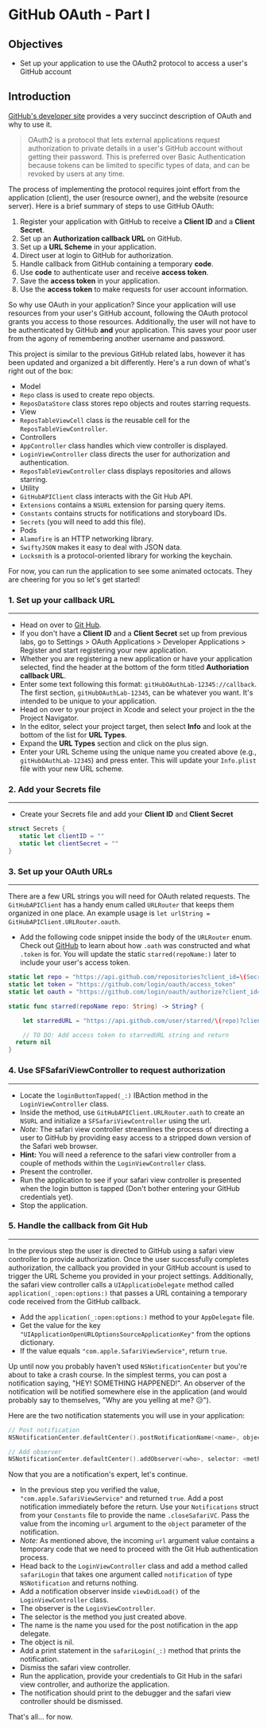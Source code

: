 # GitHub OAuth - Part I

## Objectives

 * Set up your application to use the OAuth2 protocol to access a user's GitHub account

## Introduction

[GitHub's developer site](https://developer.github.com/v3/oauth/) provides a very succinct description of OAuth and why to use it.

>OAuth2 is a protocol that lets external applications request authorization to private details in a user's GitHub account without getting their password. This is preferred over Basic Authentication because tokens can be limited to specific types of data, and can be revoked by users at any time.

The process of implementing the protocol requires joint effort from the application (client), the user (resource owner), and the website (resource server). Here is a brief summary of steps to use GitHub OAuth:

 1. Register your application with GitHub to receive a **Client ID** and a **Client Secret**.
 2. Set up an **Authorization callback URL** on GitHub.
 3. Set up a **URL Scheme** in your application.
 4. Direct user at login to GitHub for authorization.  
 5. Handle callback from GitHub containing a temporary **code**.
 6. Use **code** to authenticate user and receive **access token**.
 7. Save the **access token** in your application.
 8. Use the **access token** to make requests for user account information.

So why use OAuth in your application? Since your application will use resources from your user's GitHub account, following the OAuth protocol grants you access to those resources. Additionally, the user will not have to be authenticated by GitHub **and** your application. This saves your poor user from the agony of remembering another username and password.

This project is similar to the previous GitHub related labs, however it has been updated and organized a bit differently. Here's a run down of what's right out of the box:

 * Model
  * `Repo` class is used to create repo objects.
  * `ReposDataStore` class stores repo objects and routes starring requests.
 * View
  * `ReposTableViewCell` class is the reusable cell for the `ReposTableViewController`.
 * Controllers
  * `AppController` class handles which view controller is displayed.
  * `LoginViewController` class directs the user for authorization and authentication.
  * `ReposTableViewController` class displays repositories and allows starring.  
 * Utility
  * `GitHubAPIClient` class interacts with the Git Hub API.
  * `Extensions` contains a `NSURL` extension for parsing query items.
  * `Constants` contains structs for notifications and storyboard IDs.
  * `Secrets` (you will need to add this file).
 * Pods
  * `Alamofire` is an HTTP networking library.
  * `SwiftyJSON` makes it easy to deal with JSON data.
  * `Locksmith` is a protocol-oriented library for working the keychain.

For now, you can run the application to see some animated octocats. They are cheering for you so let's get started!

### 1. Set up your callback URL
---
 * Head on over to [Git Hub](https://github.com).
 * If you don't have a **Client ID** and a **Client Secret** set up from previous labs, go to Settings > OAuth Applications > Developer Applications > Register and start registering your new application.
 * Whether you are registering a new application or have your application selected, find the header at the bottom of the form titled **Authoriation callback URL**.
 * Enter some text following this format: `gitHubOAuthLab-12345://callback`. The first section, `gitHubOAuthLab-12345`, can be whatever you want. It's intended to be unique to your application.
 * Head on over to your project in Xcode and select your project in the the Project Navigator.
 * In the editor, select your project target, then select **Info** and look at the bottom of the list for **URL Types**.
 * Expand the **URL Types** section and click on the plus sign.
 * Enter your URL Scheme using the unique name you created above (e.g., `gitHubOAuthLab-12345`) and press enter. This will update your `Info.plist` file with your new URL scheme.

### 2. Add your Secrets file
---
 * Create your Secrets file and add your **Client ID** and **Client Secret**

 ```swift
 struct Secrets {
    static let clientID = ""
    static let clientSecret = ""
 }
 ```

### 3. Set up your OAuth URLs
---
 There are a few URL strings you will need for OAuth related requests. The `GitHubAPIClient` has a handy enum called `URLRouter` that keeps them organized in one place. An example usage is `let urlString = GitHubAPIClient.URLRouter.oauth`.

  * Add the following code snippet inside the body of the `URLRouter` enum. Check out [GitHub](https://developer.github.com/v3/oauth/) to learn about how `.oath` was constructed and what `.token` is for. You will update the static `starred(repoName:)` later to include your user's access token.

  ```swift
  static let repo = "https://api.github.com/repositories?client_id=\(Secrets.clientID)&client_secret=\(Secrets.clientSecret)"
  static let token = "https://github.com/login/oauth/access_token"
  static let oauth = "https://github.com/login/oauth/authorize?client_id=\(Secrets.clientID)&scope=repo"

  static func starred(repoName repo: String) -> String? {

      let starredURL = "https://api.github.com/user/starred/\(repo)?client_id=\(Secrets.clientID)&client_secret=\(Secrets.clientSecret)&access_token="

      // TO DO: Add access token to starredURL string and return
    return nil
  }
  ```

### 4. Use SFSafariViewController to request authorization
---

 * Locate the `loginButtonTapped(_:)` IBAction method in the `LoginViewController` class.
 * Inside the method, use `GitHubAPIClient.URLRouter.oath` to create an `NSURL` and initialize a `SFSafariViewController` using the url.
  * *Note:* The safari view controller streamlines the process of directing a user to GitHub by providing easy access to a stripped down version of the Safari web browser.
  * **Hint:** You will need a reference to the safari view controller from a couple of methods within the `LoginViewController` class.
 * Present the controller.
 * Run the application to see if your safari view controller is presented when the login button is tapped (Don't bother entering your GitHub credentials yet).
 * Stop the application.

### 5. Handle the callback from Git Hub
---
In the previous step the user is directed to GitHub using a safari view controller to provide authorization. Once the user successfully completes authorization, the callback you provided in your GitHub account is used to trigger the URL Scheme you provided in your project settings. Additionally, the safari view controller calls a `UIApplicatioDelegate` method called `application(_:open:options:)` that passes a URL containing a temporary code received from the GitHub callback.

 * Add the `application(_:open:options:)` method to your `AppDelegate` file.
 * Get the value for the key `"UIApplicationOpenURLOptionsSourceApplicationKey"` from the options dictionary.
 * If the value equals `"com.apple.SafariViewService"`, return `true`.

Up until now you probably haven't used `NSNotificationCenter` but you're about to take a crash course. In the simplest terms, you can post a notification saying, "HEY! SOMETHING HAPPENED!". An observer of the notification will be notified somewhere else in the application (and would probably say to themselves, "Why are you yelling at me? 😥").

Here are the two notification statements you will use in your application:

 ```swift
 // Post notification
 NSNotificationCenter.defaultCenter().postNotificationName(<name>, object: <object>)

 // Add observer
 NSNotificationCenter.defaultCenter().addObserver(<who>, selector: <method to call>, name: <name>, object: <object>)
 ```
Now that you are a notification's expert, let's continue.

 * In the previous step you verified the value, `"com.apple.SafariViewService"` and returned `true`. Add a post notification immediately before the return. Use your `Notifications` struct from your `Constants` file to provide the name `.closeSafariVC`. Pass the value from the incoming `url` argument to the `object` parameter of the notification.
  * *Note:* As mentioned above, the incoming `url` argument value contains a temporary code that we need to proceed with the Git Hub authentication process.
 * Head back to the `LoginViewController` class and add a method called `safariLogin` that takes one argument called `notification` of type `NSNotification` and returns nothing.
 * Add a notification observer inside `viewDidLoad()` of the `LoginViewController` class.
  * The observer is the `LoginViewController`.
  * The selector is the method you just created above.
  * The name is the name you used for the post notification in the app delegate.
  * The object is nil.
 * Add a print statement in the `safariLogin(_:)` method that prints the notification.
 * Dismiss the safari view controller.
 * Run the application, provide your credentials to Git Hub in the safari view controller, and authorize the application.
  * The notification should print to the debugger and the safari view controller should be dismissed.

That's all... for now.
